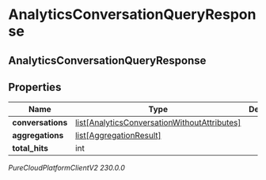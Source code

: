 # AnalyticsConversationQueryResponse

## AnalyticsConversationQueryResponse

## Properties

|Name | Type | Description | Notes|
|------------ | ------------- | ------------- | -------------|
| **conversations** | [list[AnalyticsConversationWithoutAttributes]](AnalyticsConversationWithoutAttributes) |  | [optional] |
| **aggregations** | [list[AggregationResult]](AggregationResult) |  | [optional] |
| **total_hits** | int |  | [optional] |



_PureCloudPlatformClientV2 230.0.0_
